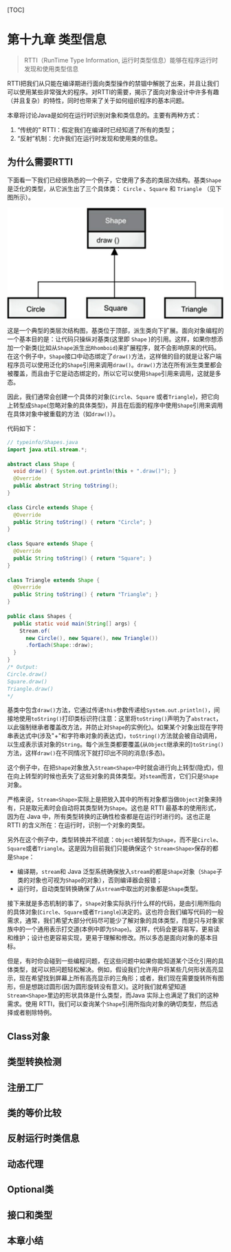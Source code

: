 [TOC]

<!-- Type Information -->
# 第十九章 类型信息

> RTTI（RunTime Type Information, 运行时类型信息）能够在程序运行时发现和使用类型信息

RTTI把我们从只能在编译期进行面向类型操作的禁锢中解脱了出来，并且让我们可以使用某些非常强大的程序。对RTTI的需要，揭示了面向对象设计中许多有趣（并且复杂）的特性，同时也带来了关于如何组织程序的基本问题。

本章将讨论Java是如何在运行时识别对象和类信息的。主要有两种方式：

1. “传统的” RTTI：假定我们在编译时已经知道了所有的类型；
2. “反射”机制：允许我们在运行时发现和使用类的信息。

<!-- The Need for RTTI -->

## 为什么需要RTTI

下面看一下我们已经很熟悉的一个例子，它使用了多态的类层次结构。基类`Shape`是泛化的类型，从它派生出了三个具体类： `Circle` 、`Square` 和 `Triangle` （见下图所示）。

![多态例子Shape的类层次结构图](../images/image-20190409114913825-4781754.png)

这是一个典型的类层次结构图，基类位于顶部，派生类向下扩展。面向对象编程的一个基本目的是：让代码只操纵对基类(这里即 `Shape` )的引用。这样，如果你想添加一个新类(比如从`Shape`派生出`Rhomboid`)来扩展程序，就不会影响原来的代码。在这个例子中，`Shape`接口中动态绑定了`draw()`方法，这样做的目的就是让客户端程序员可以使用泛化的`Shape`引用来调用`draw()`。`draw()`方法在所有派生类里都会被覆盖，而且由于它是动态绑定的，所以它可以使用`Shape`引用来调用，这就是多态。

因此，我们通常会创建一个具体的对象(`Circle`、`Square` 或者`Triangle`)，把它向上转型成`Shape`(忽略对象的具体类型)，并且在后面的程序中使用`Shape`引用来调用在具体对象中被重载的方法（如`draw()`）。

代码如下：

```java
// typeinfo/Shapes.java
import java.util.stream.*;

abstract class Shape {
  void draw() { System.out.println(this + ".draw()"); }
  @Override
  public abstract String toString();
}

class Circle extends Shape {
  @Override
  public String toString() { return "Circle"; }
}

class Square extends Shape {
  @Override
  public String toString() { return "Square"; }
}

class Triangle extends Shape {
  @Override
  public String toString() { return "Triangle"; }
}

public class Shapes {
  public static void main(String[] args) {
    Stream.of(
      new Circle(), new Square(), new Triangle())
      .forEach(Shape::draw);
  }
}
/* Output:
Circle.draw()
Square.draw()
Triangle.draw()
*/
```

基类中包含`draw()`方法，它通过传递`this`参数传递给`System.out.println()`，间接地使用`toString()`打印类标识符(注意：这里将`toString()`声明为了`abstract`，以此强制继承者覆盖改方法，并防止对`Shape`的实例化)。如果某个对象出现在字符串表达式中(涉及"+"和字符串对象的表达式)，`toString()`方法就会被自动调用，以生成表示该对象的`String`。每个派生类都要覆盖(从`Object`继承来的)`toString()`方法，这样`draw()`在不同情况下就打印出不同的消息(多态)。

这个例子中，在把`Shape`对象放入`Stream<Shape>`中时就会进行向上转型(隐式)，但在向上转型的时候也丢失了这些对象的具体类型。对`steam`而言，它们只是`Shape`对象。

严格来说，`Stream<Shape>`实际上是把放入其中的所有对象都当做`Object`对象来持有，只是取元素时会自动将其类型转为`Shape`。这也是 RTTI 最基本的使用形式，因为在 Java 中，所有类型转换的正确性检查都是在运行时进行的。这也正是 RTTI 的含义所在：在运行时，识别一个对象的类型。

另外在这个例子中，类型转换并不彻底：`Object`被转型为`Shape`，而不是`Circle`、`Square`或者`Triangle`。这是因为目前我们只能确保这个 `Stream<Shape>`保存的都是`Shape`：

- 编译期，`stream`和 Java 泛型系统确保放入`stream`的都是`Shape`对象（`Shape`子类的对象也可视为`Shape`的对象），否则编译器会报错；
- 运行时，自动类型转换确保了从`stream`中取出的对象都是`Shape`类型。

接下来就是多态机制的事了，`Shape`对象实际执行什么样的代码，是由引用所指向的具体对象(`Circle`、`Square`或者`Triangle`)决定的。这也符合我们编写代码的一般需求，通常，我们希望大部分代码尽可能少了解对象的具体类型，而是只与对象家族中的一个通用表示打交道(本例中即为`Shape`)。这样，代码会更容易写，更易读和维护；设计也更容易实现，更易于理解和修改。所以多态是面向对象的基本目标。

但是，有时你会碰到一些编程问题，在这些问题中如果你能知道某个泛化引用的具体类型，就可以把问题轻松解决。例如，假设我们允许用户将某些几何形状高亮显示，现在希望找到屏幕上所有高亮显示的三角形；或者，我们现在需要旋转所有图形，但是想跳过圆形(因为圆形旋转没有意义)。这时我们就希望知道`Stream<Shape>`里边的形状具体是什么类型，而Java 实际上也满足了我们的这种需求。使用 RTTI，我们可以查询某个`Shape`引用所指向对象的确切类型，然后选择或者剔除特例。

<!-- The Class Object -->

## Class对象

<!-- Checking Before a Cast -->

## 类型转换检测


<!-- Registered Factories -->
## 注册工厂


<!-- Instanceof vs. Class Equivalence -->
## 类的等价比较


<!-- Reflection: Runtime Class Information -->
## 反射运行时类信息


<!-- Dynamic Proxies -->
## 动态代理


<!-- Using Optional -->
## Optional类


<!-- Interfaces and Type -->
## 接口和类型


<!-- Summary -->
## 本章小结


<!-- 分页 -->

<div style="page-break-after: always;"></div>